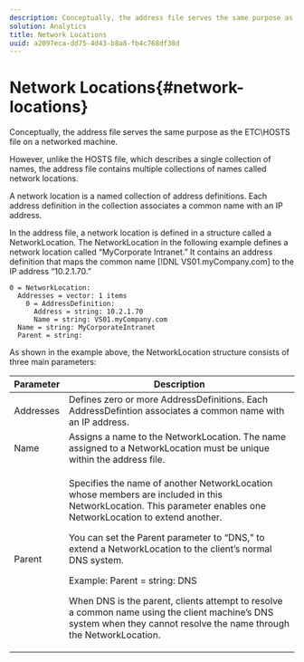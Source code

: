 ```yaml
---
description: Conceptually, the address file serves the same purpose as the ETC&bsol;HOSTS file on a networked machine.
solution: Analytics
title: Network Locations
uuid: a2097eca-dd75-4d43-b8a8-fb4c768df38d
---
```


# Network Locations{#network-locations}

Conceptually, the address file serves the same purpose as the ETC&bsol;HOSTS file on a networked machine.

However, unlike the HOSTS file, which describes a single collection of names, the address file contains multiple collections of names called network locations.

A network location is a named collection of address definitions. Each address definition in the collection associates a common name with an IP address.

In the address file, a network location is defined in a structure called a NetworkLocation. The NetworkLocation in the following example defines a network location called “MyCorporate Intranet.” It contains an address definition that maps the common name [!DNL VS01.myCompany.com] to the IP address “10.2.1.70.”

```
0 = NetworkLocation: 
  Addresses = vector: 1 items
    0 = AddressDefinition: 
      Address = string: 10.2.1.70
      Name = string: VS01.myCompany.com
  Name = string: MyCorporateIntranet
  Parent = string: 
```

As shown in the example above, the NetworkLocation structure consists of three main parameters:

<table id="table_9142A0EFA15E4C37975E7ACE234F6FDD"> 
 <thead> 
  <tr> 
   <th colname="col1" class="entry"> Parameter </th> 
   <th colname="col2" class="entry"> Description </th> 
  </tr> 
 </thead>
 <tbody> 
  <tr> 
   <td colname="col1"> Addresses </td> 
   <td colname="col2"> Defines zero or more AddressDefinitions. Each AddressDefintion associates a common name with an IP address. </td> 
  </tr> 
  <tr> 
   <td colname="col1"> Name </td> 
   <td colname="col2"> Assigns a name to the NetworkLocation. The name assigned to a NetworkLocation must be unique within the address file. </td> 
  </tr> 
  <tr> 
   <td colname="col1"> Parent </td> 
   <td colname="col2"> <p>Specifies the name of another NetworkLocation whose members are included in this NetworkLocation. This parameter enables one NetworkLocation to extend another. </p> <p>You can set the Parent parameter to “DNS,” to extend a NetworkLocation to the client’s normal DNS system. </p> <p>Example: Parent = string: DNS </p> <p>When DNS is the parent, clients attempt to resolve a common name using the client machine’s DNS system when they cannot resolve the name through the NetworkLocation. </p> </td> 
  </tr> 
 </tbody> 
</table>
